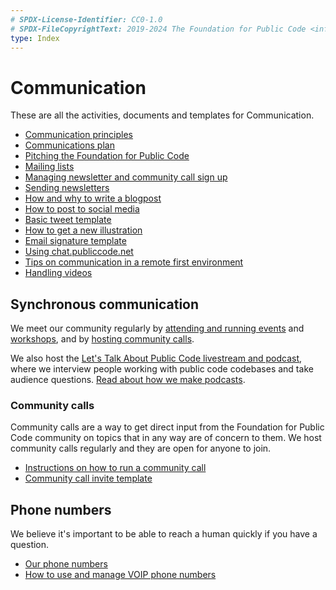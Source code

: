 ```yaml
---
# SPDX-License-Identifier: CC0-1.0
# SPDX-FileCopyrightText: 2019-2024 The Foundation for Public Code <info@publiccode.net>
type: Index
---
```


# Communication

These are all the activities, documents and templates for Communication.

* [Communication principles](communication-principles.md)
* [Communications plan](communications-plan.md)
* [Pitching the Foundation for Public Code](pitching.md)
* [Mailing lists](../tool-management/mailing-lists.md)
* [Managing newsletter and community call sign up](sign-up.md)
* [Sending newsletters](sending-newsletters.md)
* [How and why to write a blogpost](blogging.md)
* [How to post to social media](how-to-post-to-social-media.md)
* [Basic tweet template](basic-tweet-template.md)
* [How to get a new illustration](get-new-illustration.md)
* [Email signature template](email-signature-template.md)
* [Using chat.publiccode.net](using-chat.md)
* [Tips on communication in a remote first environment](communication-remote-first.md)
* [Handling videos](handling-videos.md)

## Synchronous communication

We meet our community regularly by [attending and running events](../events) and [workshops](../workshops), and by [hosting community calls](../community-calls).

We also host the [Let's Talk About Public Code livestream and podcast](https://podcast.publiccode.net/), where we interview people working with public code codebases and take audience questions.
[Read about how we make podcasts](../live-streaming/).

### Community calls

Community calls are a way to get direct input from the Foundation for Public Code community on topics that in any way are of concern to them.
We host community calls regularly and they are open for anyone to join.

* [Instructions on how to run a community call](running-community-call.md)
* [Community call invite template](community-call-invite-template.md)

## Phone numbers

We believe it's important to be able to reach a human quickly if you have a question.

* [Our phone numbers](phone-numbers.md)
* [How to use and manage VOIP phone numbers](managing-voip-phone-numbers.md)
